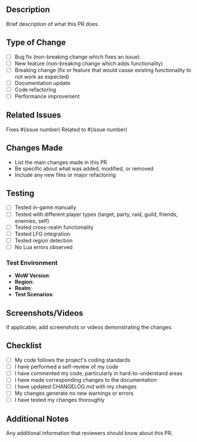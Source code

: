 ## Description
Brief description of what this PR does.

## Type of Change
- [ ] Bug fix (non-breaking change which fixes an issue)
- [ ] New feature (non-breaking change which adds functionality)
- [ ] Breaking change (fix or feature that would cause existing functionality to not work as expected)
- [ ] Documentation update
- [ ] Code refactoring
- [ ] Performance improvement

## Related Issues
Fixes #(issue number)
Related to #(issue number)

## Changes Made
- List the main changes made in this PR
- Be specific about what was added, modified, or removed
- Include any new files or major refactoring

## Testing
- [ ] Tested in-game manually
- [ ] Tested with different player types (target, party, raid, guild, friends, enemies, self)
- [ ] Tested cross-realm functionality
- [ ] Tested LFG integration
- [ ] Tested region detection
- [ ] No Lua errors observed

### Test Environment
- **WoW Version**: 
- **Region**: 
- **Realm**: 
- **Test Scenarios**: 

## Screenshots/Videos
If applicable, add screenshots or videos demonstrating the changes.

## Checklist
- [ ] My code follows the project's coding standards
- [ ] I have performed a self-review of my code
- [ ] I have commented my code, particularly in hard-to-understand areas
- [ ] I have made corresponding changes to the documentation
- [ ] I have updated CHANGELOG.md with my changes
- [ ] My changes generate no new warnings or errors
- [ ] I have tested my changes thoroughly

## Additional Notes
Any additional information that reviewers should know about this PR. 